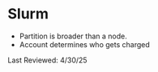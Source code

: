 # Slurm

- Partition is broader than a node.
- Account determines who gets charged

Last Reviewed: 4/30/25
